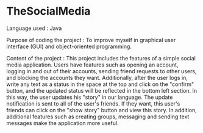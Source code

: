# TheSocialMedia

Language used : Java

Purpose of coding the project : To improve myself in graphical user interface (GUI) and object-oriented programming.


Content of the project : This project includes the features of a simple social media application. Users have features such as opening an account, logging in and out of their accounts, sending friend requests to other users, and blocking the accounts they want. Additionally, after the user logs in, write any text as a status in the space at the top and click on the "confirm" button, and the updated status will be reflected in the bottom left section. In this way, the user updates his "story" in our language. The update notification is sent to all of the user's friends. If they want, this user's friends can click on the "show story" button and view this story. In addition, additional features such as creating groups, messaging and sending text messages make the application more useful.
